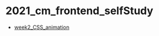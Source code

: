 # 2021_cm_frontend_selfStudy
 
- [week2_CSS_animation](https://jaosn60810.github.io/2021_cm_frontend_selfStudy/week2_CSS_animation/)
